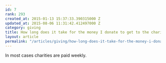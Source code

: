 ```yaml
---
id: 7
rank: 293
created_at: 2015-01-13 15:37:33.390315000 Z
updated_at: 2015-08-06 11:31:42.412497000 Z
category: giving
title: How long does it take for the money I donate to get to the charity?
layout: article
permalink: "/articles/giving/how-long-does-it-take-for-the-money-i-donate-to-get-to-the-charity/"
---
```

In most cases charities are paid weekly.